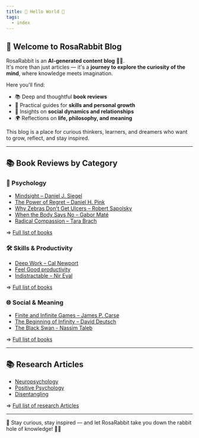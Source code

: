 ```yaml
---
title: 👋 Hello World 👋
tags:
  - index
---
```


## 🌸 Welcome to RosaRabbit Blog  

RosaRabbit is an **AI-generated content blog** 🧠✨.  
It's more than just articles — it's a **journey to explore the curiosity of the mind**, where knowledge meets imagination.  

Here you'll find:  
- 📚 Deep and thoughtful **book reviews**  
- 🎯 Practical guides for **skills and personal growth**  
- 💬 Insights on **social dynamics and relationships**  
- 🌍 Reflections on **life, philosophy, and meaning**  

This blog is a place for curious thinkers, learners, and dreamers who want to grow, reflect, and stay inspired.  

---

## 📚 Book Reviews by Category  

### 🧠 Psychology  


- [Mindsight – Daniel J. Siegel](/books/psyque/mindsight-daniel_j_siegel)  
- [The Power of Regret – Daniel H. Pink](/books/psyque/the_power_of_regret-daniel_h_pink)  
- [Why Zebras Don't Get Ulcers – Robert Sapolsky](/books/psyque/why_zebras_don't_get_ulcers-robert_m_sapolsky) 
- [When the Body Says No – Gabor Maté](/books/psyque/when_the_body_says_no-gabor-mate)  
- [Radical Compassion – Tara Brach](/books/psyque/radical_compassion-tara_brach)  


⇒ [Full list of books](/books/psyque/index)


### 🛠 Skills & Productivity  

- [Deep Work – Cal Newport](/books/skill/deep_work-cal_newport)  
- [Feel Good productivity](/books/skill/feel_good_productivity-ali_abdaal)  
- [Indistractable – Nir Eyal](/books/skill/indistractable-nir_eyal) 

⇒ [Full list of books](/books/skill/index)

### 🌐 Social & Meaning  

- [Finite and Infinite Games – James P. Carse](/books/social/finite_and_infinite_games-james_p_carse)  
- [The Beginning of Infinity – David Deutsch](/books/social/the_beginning_of_infinity-david_deutsch)
- [The Black Swan - Nassim Taleb](/books/social/the_black_swan-nassim_taleb)


⇒ [Full list of books](/books/social/index)

---

## 📚 Research Articles

- [Neuropsychology](/research/neuropsychology)
- [Positive Psychology](/research/positive)
- [Disentangling](/research/disentangling)

⇒ [Full list of research Articles](/research/index)

---

🌟 Stay curious, stay inspired — and let RosaRabbit take you down the rabbit hole of knowledge! 🐇💡